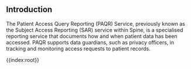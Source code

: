 ## Introduction

The Patient Access Query Reporting (PAQR) Service, previously known as the Subject Access Reporting (SAR) service within Spine, is a specialised reporting service that documents how and when patient data has been accessed. PAQR supports data guardians, such as privacy officers, in tracking and monitoring access requests to patient records.

</div>

{{index:root}}

